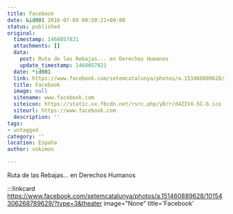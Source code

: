 ```yaml
---
title: Facebook
date: &id001 2016-07-09 09:50:21+00:00
status: published
original:
  timestamp: 1468057821
  attachments: []
  data:
    post: Ruta de las Rebajas... en Derechos Humanos
    update_timestamp: 1468057821
  date: *id001
  link: https://www.facebook.com/setemcatalunya/photos/a.151460889628/10154306268789629/?type=3&theater
  title: Facebook
  image: null
  sitename: www.facebook.com
  siteicon: https://static.xx.fbcdn.net/rsrc.php/yD/r/d4ZIVX-5C-b.ico
  siteurl: https://www.facebook.com
  description: ''
tags:
- untagged
category: ''
location: España
author: vokimon

---
```

Ruta de las Rebajas... en Derechos Humanos

:::linkcard https://www.facebook.com/setemcatalunya/photos/a.151460889628/10154306268789629/?type=3&theater image="None" title='Facebook'


